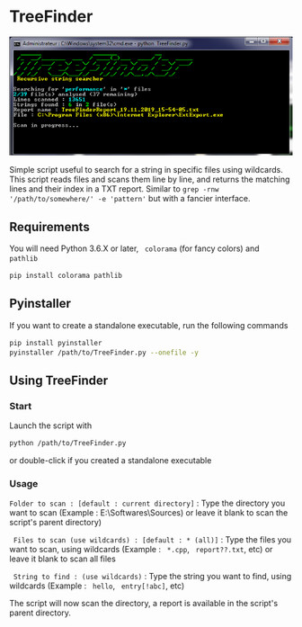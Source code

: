 # TreeFinder
![Alt text](img.png?raw=true "IMG")

Simple script useful to search for a string in specific files using wildcards. This script reads files and scans them line by line, and returns the matching lines and their index in a TXT report.
Similar to ``` grep -rnw '/path/to/somewhere/' -e 'pattern' ```
but with a fancier interface.

## Requirements
You will need Python 3.6.X or later, ``` colorama``` (for fancy colors) and ``` pathlib```
```bash
pip install colorama pathlib
```

## Pyinstaller
If you want to create a standalone executable, run the following commands
```bash
pip install pyinstaller
pyinstaller /path/to/TreeFinder.py --onefile -y
```

## Using TreeFinder
### Start
Launch the script with 
```bash
python /path/to/TreeFinder.py 
```
or double-click if you created a standalone executable 

### Usage
``` Folder to scan : [default : current directory] ``` : 
Type the directory you want to scan (Example : E:\Softwares\Sources) or leave it blank to scan the script's parent directory)

``` Files to scan (use wildcards) : [default : * (all)]``` : 
Type the files you want to scan, using wildcards (Example : ``` *.cpp```, ``` report??.txt```, etc) or leave it blank to scan all files

``` String to find : (use wildcards)``` :
Type the string you want to find, using wildcards (Example : ``` hello```, ``` entry[!abc]```, etc)


The script will now scan the directory, a report is available in the script's parent directory.
